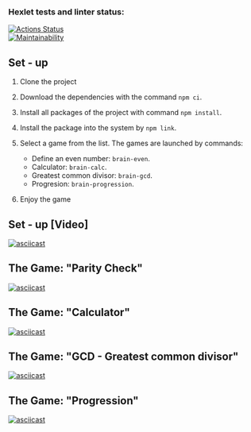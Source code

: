 ### Hexlet tests and linter status:

[![Actions Status](https://github.com/semyonsurkov/frontend-project-lvl1/workflows/hexlet-check/badge.svg)](https://github.com/semyonsurkov/frontend-project-lvl1/actions)<br>
[![Maintainability](https://api.codeclimate.com/v1/badges/0df0d13d6c245d877208/maintainability)](https://codeclimate.com/github/semyonsurkov/frontend-project-lvl1/maintainability)
## Set - up
1. Clone the project
2. Download the dependencies with the command `npm ci`.
3. Install all packages of the project with command `npm install`.
4. Install the package into the system by `npm link`.
5. Select a game from the list. The games are launched by commands:

   - Define an even number: `brain-even`.
   - Calculator: `brain-calc`.
   - Greatest common divisor: `brain-gcd`.
   - Progresion: `brain-progression`.

5. Enjoy the game

## Set - up [Video] 
[![asciicast](https://asciinema.org/a/520196.svg)](https://asciinema.org/a/520196)

## The Game: "Parity Check"  
[![asciicast](https://asciinema.org/a/520197.svg)](https://asciinema.org/a/520197)

## The Game: "Calculator"  
[![asciicast](https://asciinema.org/a/520198.svg)](https://asciinema.org/a/520198)

## The Game: "GCD - Greatest common divisor"
[![asciicast](https://asciinema.org/a/520199.svg)](https://asciinema.org/a/520199)

## The Game: "Progression"
[![asciicast](https://asciinema.org/a/521352.svg)](https://asciinema.org/a/521352)
